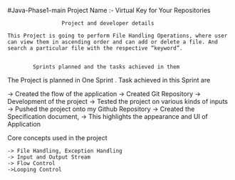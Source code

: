 #Java-Phase1-main
Project Name :- Virtual Key for Your Repositories

                     Project and developer details 
                     
	This Project is going to perform File Handling Operations, where user can view them in ascending order and can add or delete a file. And search a particular file with the respective “keyword”.


            Sprints planned and the tasks achieved in them 
            
The Project is planned in One Sprint .  Task achieved in this Sprint are 

-> Created the flow of the application
-> Created  Git Repository
-> Development of the project
-> Tested the project on various kinds of inputs
-> Pushed the project onto my Github Repository
-> Created the Specification document, 
-> This highlights the appearance and UI of Application


Core concepts used in the project 
	
	-> File Handling, Exception Handling
	-> Input and Output Stream
	-> Flow Control
	->Looping Control



